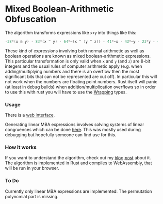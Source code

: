 # Mixed Boolean-Arithmetic Obfuscation
The algorithm transforms expressions like `x+y` into things like this:
```c
-38*(x & y) - 83*(x ^ y) - 64*~(x ^ (y ^ z)) - 41*~x - 43*~y - 23*y - 44*z - 20*(y & z) - 21*(x | z) - 107*(~x & z) - 108*(y | ~z);
```
These kind of expressions involving both normal arithmetic as well as boolean operations are known as mixed boolean-arithmetic expressions.
This particular transformation is only valid when `x` and `y` (and `z`) are 8-bit integers and the usual rules of computer arithmetic apply (e.g. when adding/multiplying numbers and there is an overflow then the most significant bits that can not be represented are cut off).
In particular this will not work when the numbers are floating point numbers.
Rust itself will panic (at least in debug builds) when addition/multiplication overflows so in order to use this with rust you will have to use the [Wrapping](https://doc.rust-lang.org/std/num/struct.Wrapping.html) types.

### Usage
There is a [web interface](https://plzin.github.io/mba-wasm/).

Generating linear MBA expressions involves solving systems of linear congruences
which can be done [here](https://plzin.github.io/mba-wasm/linear_congruences.html).
This was mostly used during debugging but hopefully someone can find use for this.

### How it works
If you want to understand the algorithm, check out my [blog post](https://plzin.github.io/posts/mba) about it.
The algorithm is implemented in Rust and compiles to WebAssembly, that will be run in your browser.

### To Do
Currently only linear MBA expressions are implemented.
The permutation polynomial part is missing.